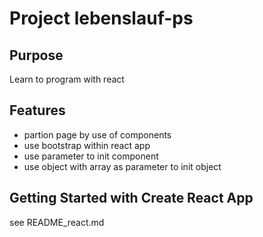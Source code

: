 # Project lebenslauf-ps

## Purpose

Learn to program with react

## Features
- partion page by use of components
- use bootstrap within react app
- use parameter to init component
- use object with array as parameter to init object
## Getting Started with Create React App
see README_react.md
